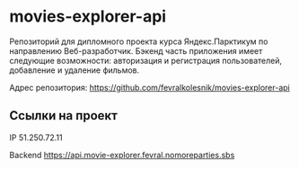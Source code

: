 # movies-explorer-api
Репозиторий для дипломного проекта курса Яндекс.Парктикум по направлению Веб-разработчик. Бэкенд часть приложения имеет следующие возможности: авторизация и регистрация пользователей, добавление и удаление фильмов.

Адрес репозитория: https://github.com/fevralkolesnik/movies-explorer-api

## Ссылки на проект

IP 51.250.72.11

Backend https://api.movie-explorer.fevral.nomoreparties.sbs
